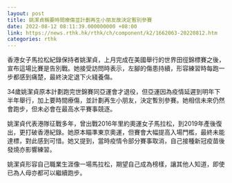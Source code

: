 ```yaml
---
layout: post
title: 姚潔貞稱要時間療傷並計劃再生小朋友故決定暫別參賽
date: 2022-08-12 08:11:39.000000000 +08:00
link: https://news.rthk.hk/rthk/ch/component/k2/1662063-20220812.htm
categories: rthk
---
```


香港女子馬拉松紀錄保持者姚潔貞，上月完成在美國舉行的世界田徑錦標賽之後，宣布這場比賽是告別戰。她接受訪問時表示，左腳的傷患持續，形容練習時每跑一步都感到痛楚，最終決定退下火綫養傷。

34歲姚潔貞原本計劃跑完世錦賽同亞運會才退役，但亞運因為疫情延遲到明年下半年舉行，加上要時間療傷，並計劃再生小朋友，決定暫別參賽。她相信未來仍然會跑步，但未必會在最高水平賽事競逐。

姚潔貞代表港隊征戰多年，曾出戰2016年里約奧運女子馬拉松，到2019年產後復出，更打破香港紀錄。她原本瞄準東京奧運，但賽會大幅提高入場門檻，最終未能達標，對此感到可惜。她又提到，當時疫情令部分賽事取消，自己接種新冠疫苗後發燒亦影響練習。

姚潔貞形容自己職業生涯像一場馬拉松，期望自己成為榜樣，讓其他人知道，即使已為人母亦都可以繼續跑步。
